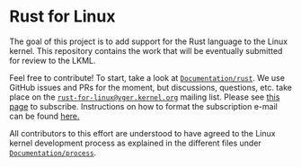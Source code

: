 # Rust for Linux

The goal of this project is to add support for the Rust language to the Linux kernel. This repository contains the work that will be eventually submitted for review to the LKML.

Feel free to contribute! To start, take a look at [`Documentation/rust`](https://github.com/Rust-for-Linux/linux/tree/rust/Documentation/rust). We use GitHub issues and PRs for the moment, but discussions, questions, etc. take place on the [`rust-for-linux@vger.kernel.org`](https://lore.kernel.org/rust-for-linux/) mailing list. Please see [this page](http://vger.kernel.org/vger-lists.html#rust-for-linux) to subscribe. Instructions on how to format the subscription e-mail can be found [here.](http://vger.kernel.org/majordomo-info.html#subscription)

All contributors to this effort are understood to have agreed to the Linux kernel development process as explained in the different files under [`Documentation/process`](https://www.kernel.org/doc/html/latest/process/index.html).

<!-- XXX: Only for GitHub -- do not commit into mainline -->

